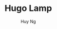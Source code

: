 ---
title: "Hugo Lamp"
github: https://github.com/huyb1991/hugo-lamp
demo: https://themes.gohugo.io/theme/hugo-lamp/
author: Huy Ng
ssg:
  - Hugo
cms:
  - NoCms
---